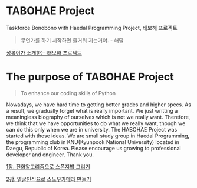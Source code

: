 # TABOHAE Project  
Taskforce Bonobono with Haedal Programming Project, 태보해 프로젝트

> 무언가를 하기 시작하면 즐거워 지는거야. - 해달

[성록이가 소개하는 태보해 프로젝트](pdf/taebohaeProject.pdf)

# The purpose of TABOHAE Project

> To enhance our coding skills of Python

Nowadays, we have hard time to getting better grades and higher specs. As a result, we gradually forget what is really important. We just writting a meaningless biography of ourselves which is not we really want. Therefore, we think that we have opportunities to do what we really want, though we can do this only when we are in university. The HABOHAE Project was started with these ideas. We are small study group in Haedal Programming, the programming club in KNU(Kyunpook National University) located in Daegu, Republic of Korea. Please encourage us growing to professional developer and engineer. Thank you.



[1장. 진화알고리즘으로 스폰지밥 그리기](./Projects/GeneticSpongebob.ipynb)

[2장. 얼굴인식으로 스노우카메라 만들기](./Projects/Snowcam.ipynb)

